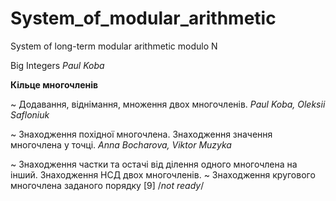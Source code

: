 # System_of_modular_arithmetic
System of long-term modular arithmetic modulo N

Big Integers
*Paul Koba*

**Кільце многочленів**

~ Додавання, віднімання, множення двох многочленів.
*Paul Koba, Oleksii Safloniuk*

~ Знаходження похідної многочлена. Знаходження значення многочлена у точці. 
*Anna Bocharova, Viktor Muzyka*

~ Знаходження частки та остачі від ділення одного многочлена на інший. Знаходження НСД двох многочленів. ~ Знаходження кругового многочлена заданого порядку [9] /*not ready*/